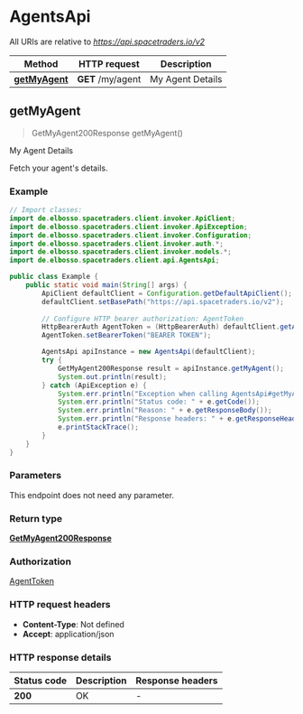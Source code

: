 # AgentsApi

All URIs are relative to *https://api.spacetraders.io/v2*

| Method | HTTP request | Description |
|------------- | ------------- | -------------|
| [**getMyAgent**](AgentsApi.md#getMyAgent) | **GET** /my/agent | My Agent Details |



## getMyAgent

> GetMyAgent200Response getMyAgent()

My Agent Details

Fetch your agent&#39;s details.

### Example

```java
// Import classes:
import de.elbosso.spacetraders.client.invoker.ApiClient;
import de.elbosso.spacetraders.client.invoker.ApiException;
import de.elbosso.spacetraders.client.invoker.Configuration;
import de.elbosso.spacetraders.client.invoker.auth.*;
import de.elbosso.spacetraders.client.invoker.models.*;
import de.elbosso.spacetraders.client.api.AgentsApi;

public class Example {
    public static void main(String[] args) {
        ApiClient defaultClient = Configuration.getDefaultApiClient();
        defaultClient.setBasePath("https://api.spacetraders.io/v2");
        
        // Configure HTTP bearer authorization: AgentToken
        HttpBearerAuth AgentToken = (HttpBearerAuth) defaultClient.getAuthentication("AgentToken");
        AgentToken.setBearerToken("BEARER TOKEN");

        AgentsApi apiInstance = new AgentsApi(defaultClient);
        try {
            GetMyAgent200Response result = apiInstance.getMyAgent();
            System.out.println(result);
        } catch (ApiException e) {
            System.err.println("Exception when calling AgentsApi#getMyAgent");
            System.err.println("Status code: " + e.getCode());
            System.err.println("Reason: " + e.getResponseBody());
            System.err.println("Response headers: " + e.getResponseHeaders());
            e.printStackTrace();
        }
    }
}
```

### Parameters

This endpoint does not need any parameter.

### Return type

[**GetMyAgent200Response**](GetMyAgent200Response.md)

### Authorization

[AgentToken](../README.md#AgentToken)

### HTTP request headers

- **Content-Type**: Not defined
- **Accept**: application/json


### HTTP response details
| Status code | Description | Response headers |
|-------------|-------------|------------------|
| **200** | OK |  -  |

